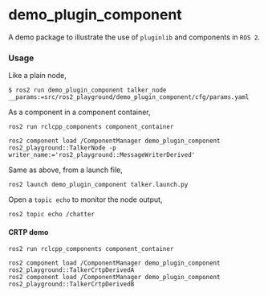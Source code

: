# demo_plugin_component

A demo package to illustrate the use of `pluginlib` and components in `ROS 2`.

### Usage

Like a plain node,
```terminal
$ ros2 run demo_plugin_component talker_node __params:=src/ros2_playground/demo_plugin_component/cfg/params.yaml
```

As a component in a component container,
```terminal
ros2 run rclcpp_components component_container
```
```terminal
ros2 component load /ComponentManager demo_plugin_component ros2_playground::TalkerNode -p writer_name:='ros2_playground::MessageWriterDerived'
```

Same as above, from a launch file,
```terminal
ros2 launch demo_plugin_component talker.launch.py
```

Open a `topic echo` to monitor the node output,
```terminal
ros2 topic echo /chatter
```

#### CRTP demo

```terminal
ros2 run rclcpp_components component_container
```

```terminal
ros2 component load /ComponentManager demo_plugin_component ros2_playground::TalkerCrtpDerivedA
ros2 component load /ComponentManager demo_plugin_component ros2_playground::TalkerCrtpDerivedB
```
